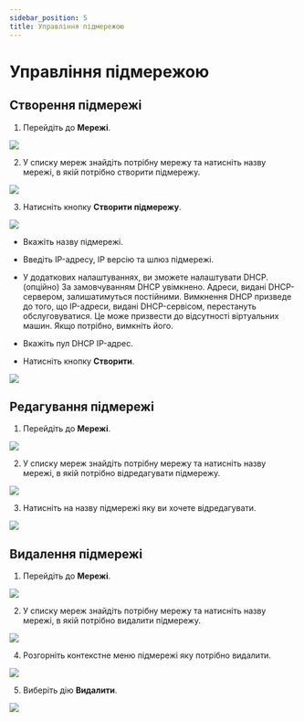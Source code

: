 ```yaml
---
sidebar_position: 5
title: Управління підмережою
---
```


# Управління підмережою

## Створення підмережі

1. Перейдіть до **Мережі**.

![](../../img/i-net1-ua.svg)

2. У списку мереж знайдіть потрібну мережу та натисніть назву мережі, в якій потрібно створити підмережу.

![](../../img/i-net27-ua.svg)

3. Натисніть кнопку **Створити підмережу**.

![](../../img/i-net26-ua.svg)

- Вкажіть назву підмережі.

- Введіть IP-адресу, IP версію та шлюз підмережі.

- У додаткових налаштуваннях, ви зможете налаштувати DHCP. (опційно) За замовчуванням DHCP увімкнено. Адреси, видані DHCP-сервером, залишатимуться постійними. Вимкнення DHCP призведе до того, що IP-адреси, видані DHCP-сервісом, перестануть обслуговуватися. Це може призвести до відсутності віртуальних машин. Якщо потрібно, вимкніть його.

- Вкажіть пул DHCP IP-адрес.

- Натисніть кнопку **Створити**.

![](../../img/i-net28-ua.svg)

## Редагування підмережі

1. Перейдіть до **Мережі**.

![](../../img/i-net1-ua.svg)

2. У списку мереж знайдіть потрібну мережу та натисніть назву мережі, в якій потрібно відредагувати підмережу.

![](../../img/i-net27-ua.svg)

3. Натисніть на назву підмережі яку ви хочете відредагувати.

![](../../img/i-net25-ua.svg)

## Видалення підмережі

1. Перейдіть до **Мережі**.

![](../../img/i-net1-ua.svg)

2. У списку мереж знайдіть потрібну мережу та натисніть назву мережі, в якій потрібно видалити підмережу.

![](../../img/i-net27-ua.svg)

4. Розгорніть контекстне меню підмережі яку потрібно видалити.

![](../../img/i-net29-ua.svg)

5. Виберіть дію **Видалити**.

![](../../img/i-net30-ua.svg)